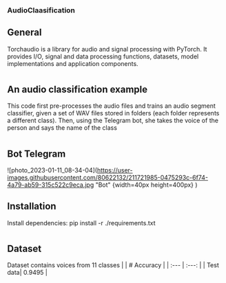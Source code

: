### AudioClaasification

## General
Torchaudio is a library for audio and signal processing with PyTorch. It provides I/O, signal and data processing functions, datasets, model implementations and application components.
#
## An audio classification example
 This code first pre-processes the audio files and trains an audio segment classifier, given a set of WAV files stored in folders (each folder represents a different class).
Then, using the Telegram bot, she takes the voice of the person and says the name of the class
#

## Bot Telegram
 ![photo_2023-01-11_08-34-04](https://user-images.githubusercontent.com/80622132/211721985-0475293c-6f74-4a79-ab59-315c522c9eca.jpg "Bot" {width=40px height=400px} )

## Installation
Install dependencies: pip install -r ./requirements.txt 
#
## Dataset
Dataset contains voices from 11 classes
|          |   # Accuracy   |
| :---     |     :---:      |
| Test data| 0.9495         |
